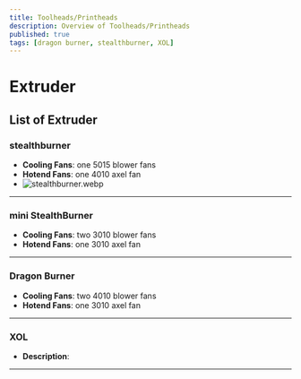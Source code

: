 ```yaml
---
title: Toolheads/Printheads
description: Overview of Toolheads/Printheads
published: true
tags: [dragon burner, stealthburner, XOL]
---
```

# Extruder

## List of Extruder

### **stealthburner**
- **Cooling Fans**: one 5015 blower fans
- **Hotend Fans**: one 4010 axel fan
- ![stealthburner.webp](/stealthburner.webp)

---

### **mini StealthBurner**
- **Cooling Fans**: two 3010 blower fans
- **Hotend Fans**: one 3010 axel fan
---

### **Dragon Burner**
- **Cooling Fans**: two 4010 blower fans
- **Hotend Fans**: one 3010 axel fan

---
### **XOL**
- **Description**: 

---
<!-- Google AdSense Code -->
<script async src="https://pagead2.googlesyndication.com/pagead/js/adsbygoogle.js?client=ca-pub-8999624978372317"
     crossorigin="anonymous"></script>
<ins class="adsbygoogle"
     style="display:block; text-align:center;"
     data-ad-layout="in-article"
     data-ad-format="fluid"
     data-ad-client="ca-pub-8999624978372317"
     data-ad-slot="1140087271"></ins>
<script>
     (adsbygoogle = window.adsbygoogle || []).push({});
</script>